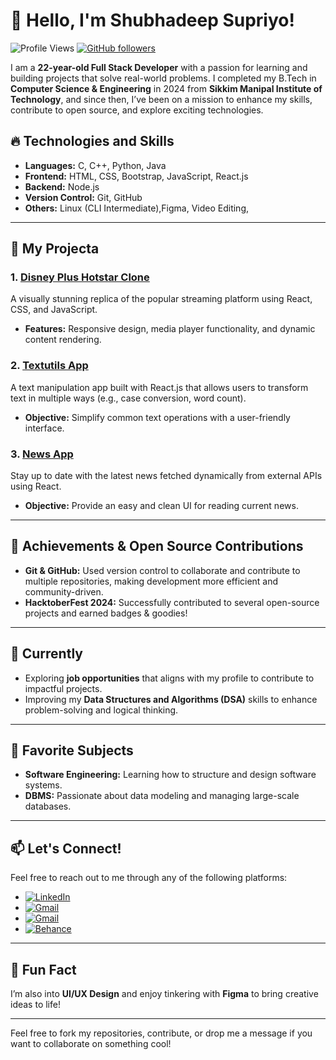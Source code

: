 <!--
### Hi there 👋 I am Shubhadeep Supriyo
# About Me:

HI, I am Shuhadeep Supriyo. I am a 3rd year B.Tech CSE Student.
I am an enthusiast learner who has keen interest in Web Development and App Development.

**ZealinShubh/ZealinShubh** is a ✨ _special_ ✨ repository because its `README.md` (this file) appears on your GitHub profile.

Here are some ideas to get you started:

- 🔭 I’m currently working on ...
- 🌱 I’m currently learning ...
- 👯 I’m looking to collaborate on ...
- 🤔 I’m looking for help with ...
- 💬 Ask me about ...
- 📫 How to reach me: ...
- 😄 Pronouns: ...
- ⚡ Fun fact: ...
-->

# 👋 Hello, I'm Shubhadeep Supriyo!

<!--![Profile views](https://komarev.com/ghpvc/?username=ZealinShubh&color=blue) [![GitHub followers](https://img.shields.io/github/followers/ZealinShubh?label=Follow&style=social)](https://github.com/ZealinShubh)-->

![Profile Views](https://img.shields.io/badge/Profile%20Views-11-blue) [![GitHub followers](https://img.shields.io/github/followers/ZealinShubh?label=Follows&style=social)](https://github.com/ZealinShubh)

I am a **22-year-old Full Stack Developer** with a passion for learning and building projects that solve real-world problems. I completed my B.Tech in **Computer Science & Engineering** in 2024 from **Sikkim Manipal Institute of Technology**, and since then, I’ve been on a mission to enhance my skills, contribute to open source, and explore exciting technologies.

<!-- ---
## 🏆 My Holopin Badges:

[![Holopin Badges](https://holopin.me/hackershubh_07)](https://holopin.io/@hackershubh_07)
--- -->

## 🔥 Technologies and Skills

- **Languages:** C, C++, Python, Java
- **Frontend:** HTML, CSS, Bootstrap, JavaScript, React.js
- **Backend:** Node.js
- **Version Control:** Git, GitHub
- **Others:** Linux (CLI Intermediate),Figma, Video Editing,

---

## 💼 My Projecta

### 1. **[Disney Plus Hotstar Clone](https://github.com/your-username/disney-plus-hotstar-clone)**  
A visually stunning replica of the popular streaming platform using React, CSS, and JavaScript.  
- **Features:** Responsive design, media player functionality, and dynamic content rendering.

### 2. **[Textutils App](https://github.com/your-username/textutils-app)**  
A text manipulation app built with React.js that allows users to transform text in multiple ways (e.g., case conversion, word count).  
- **Objective:** Simplify common text operations with a user-friendly interface.

### 3. **[News App](https://github.com/your-username/news-app)**  
Stay up to date with the latest news fetched dynamically from external APIs using React.  
- **Objective:** Provide an easy and clean UI for reading current news.

---

## 🎉 Achievements & Open Source Contributions

- **Git & GitHub:** Used version control to collaborate and contribute to multiple repositories, making development more efficient and community-driven.
- **HacktoberFest 2024:** Successfully contributed to several open-source projects and earned badges & goodies!

---

## 🚀 Currently

- Exploring **job opportunities** that aligns with my profile to contribute to impactful projects.
- Improving my **Data Structures and Algorithms (DSA)** skills to enhance problem-solving and logical thinking.

---

## 🎯 Favorite Subjects

- **Software Engineering:** Learning how to structure and design software systems.
- **DBMS:** Passionate about data modeling and managing large-scale databases.

---

## 📫 Let's Connect!

Feel free to reach out to me through any of the following platforms:

- [![LinkedIn](https://img.shields.io/badge/-LinkedIn-blue?style=flat-square&logo=linkedin&logoColor=white)](https://www.linkedin.com/in/shubhadeep-supriyo777/)  
- [![Gmail](https://img.shields.io/badge/-Gmail-red?style=flat-square&logo=gmail&logoColor=white)](mailto:shubhadeepsupriyo77330@gmail.com)
- [![Gmail](https://img.shields.io/badge/-Gmail-darkgreen?style=flat-square&logo=gmail&logoColor=white)](mailto:sh.supriyo@gmail.com)
- [![Behance](https://img.shields.io/badge/-Behance-blue?style=flat-square&logo=behance&logoColor=white)](https://www.behance.net/shubhadsupriyo)  

---

## 🎨 Fun Fact

I’m also into **UI/UX Design** and enjoy tinkering with **Figma** to bring creative ideas to life!

---

Feel free to fork my repositories, contribute, or drop me a message if you want to collaborate on something cool!
